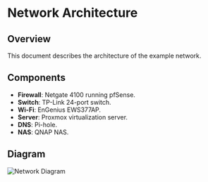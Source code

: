 # Network Architecture

## Overview
This document describes the architecture of the example network.

## Components
- **Firewall**: Netgate 4100 running pfSense.
- **Switch**: TP-Link 24-port switch.
- **Wi-Fi**: EnGenius EWS377AP.
- **Server**: Proxmox virtualization server.
- **DNS**: Pi-hole.
- **NAS**: QNAP NAS.

## Diagram
![Network Diagram](network-diagram.png)
